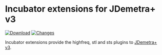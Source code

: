# Incubator extensions for JDemetra+ v3

[![Download](https://img.shields.io/github/release/jdemetra/jdplus-incubator.svg)](https://github.com/jdemetra/jdplus-incubator/releases/latest)
[![Changes](https://img.shields.io/endpoint?url=https%3A%2F%2Fraw.githubusercontent.com%2Fjdemetra%2Fjdplus-incubator%2Fbadges%2Funreleased-changes.json)](https://github.com/jdemetra/jdplus-incubator/blob/develop/CHANGELOG.md)

Incubator extensions provide the highfreq, stl and sts plugins to [JDemetra+ v3](https://github.com/jdemetra/jdplus-main).
